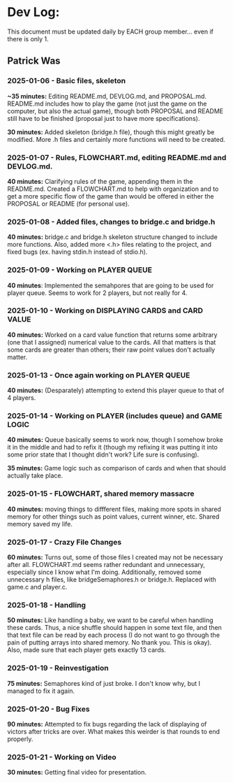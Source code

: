 # Dev Log:

This document must be updated daily by EACH group member... even if there is only 1.

## Patrick Was

### 2025-01-06 - Basic files, skeleton

**~35 minutes:** Editing README.md, DEVLOG.md, and PROPOSAL.md. README.md includes how to play the game (not just the game on the computer, but also the actual game), though both PROPOSAL and README still have to be finished (proposal just to have more specifications). 

**30 minutes:** Added skeleton (bridge.h file), though this might greatly be modified. More .h files and certainly more functions will need to be created. 

### 2025-01-07 - Rules, FLOWCHART.md, editing README.md and DEVLOG.md.

**40 minutes:** Clarifying rules of the game, appending them in the README.md. Created a FLOWCHART.md to help with organization and to get a more specific flow of the game than would be offered in either the PROPOSAL or README (for personal use). 

### 2025-01-08 - Added files, changes to bridge.c and bridge.h

**40 minutes:** bridge.c and bridge.h skeleton structure changed to include more functions. Also, added more <.h> files relating to the project, and fixed bugs (ex. having stdin.h instead of stdio.h). 

### 2025-01-09 - Working on PLAYER QUEUE 

**40 minutes**: Implemented the semahpores that are going to be used for player queue. Seems to work for 2 players, but not really for 4. 

### 2025-01-10 - Working on DISPLAYING CARDS and CARD VALUE

**40 minutes:** Worked on a card value function that returns some arbitrary (one that I assigned) numerical value to the cards. All that matters is that some cards are greater than others; their raw point values don't actually matter. 

### 2025-01-13 - Once again working on PLAYER QUEUE

**40 minutes:** (Desparately) attempting to extend this player queue to that of 4 players. 

### 2025-01-14 - Working on PLAYER (includes queue) and GAME LOGIC

**40 minutes:** Queue basically seems to work now, though I somehow broke it in the middle and had to refix it (though my refixing it was putting it into some prior state that I thought didn't work? Life sure is confusing). 

**35 minutes:** Game logic such as comparison of cards and when that should actually take place. 

### 2025-01-15 - FLOWCHART, shared memory massacre

**40 minutes:** moving things to diffferent files, making more spots in shared memory for other things such as point values, current winner, etc. Shared memory saved my life. 

### 2025-01-17 - Crazy File Changes

**60 minutes:** Turns out, some of those files I created may not be necessary after all. FLOWCHART.md seems rather redundant and unnecessary, especially since I know what I'm doing. Additionally, removed some unnecessary h files, like bridgeSemaphores.h or bridge.h. Replaced with game.c and player.c.

### 2025-01-18 - Handling

**50 minutes:** Like handling a baby, we want to be careful when handling these cards. Thus, a nice shuffle should happen in some text file, and then that text file can be read by each process (I do not want to go through the pain of putting arrays into shared memory. No thank you. This is okay). Also, made sure that each player gets exactly 13 cards. 

### 2025-01-19 - Reinvestigation

**75 minutes:** Semaphores kind of just broke. I don't know why, but I managed to fix it again. 

### 2025-01-20 - Bug Fixes

**90 minutes:** Attempted to fix bugs regarding the lack of displaying of victors after tricks are over. What makes this weirder is that rounds to end properly.  

### 2025-01-21 - Working on Video

**30 minutes:** Getting final video for presentation.
